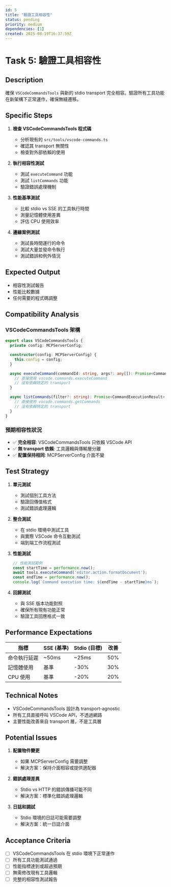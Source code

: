 ```yaml
---
id: 5
title: "驗證工具相容性"
status: pending
priority: medium
dependencies: [1]
created: 2025-08-19T16:37:59Z
---
```


# Task 5: 驗證工具相容性

## Description

確保 `VSCodeCommandsTools` 與新的 stdio transport 完全相容。驗證所有工具功能在新架構下正常運作，確保無縫遷移。

## Specific Steps

1. **檢查 VSCodeCommandsTools 程式碼**
   - 分析現有的 `src/tools/vscode-commands.ts`
   - 確認其 transport 無關性
   - 檢查對外部依賴的使用

2. **執行相容性測試**
   - 測試 `executeCommand` 功能
   - 測試 `listCommands` 功能
   - 驗證錯誤處理機制

3. **性能基準測試**
   - 比較 stdio vs SSE 的工具執行時間
   - 測量記憶體使用差異
   - 評估 CPU 使用效率

4. **邊緣案例測試**
   - 測試長時間運行的命令
   - 測試大量並發命令執行
   - 測試錯誤和例外情況

## Expected Output

- 相容性測試報告
- 性能比較數據
- 任何需要的程式碼調整

## Compatibility Analysis

### VSCodeCommandsTools 架構
```typescript
export class VSCodeCommandsTools {
  private config: MCPServerConfig;

  constructor(config: MCPServerConfig) {
    this.config = config;
  }

  async executeCommand(commandId: string, args?: any[]): Promise<CommandExecutionResult> {
    // 直接使用 vscode.commands.executeCommand
    // 沒有依賴特定的 transport
  }

  async listCommands(filter?: string): Promise<CommandExecutionResult> {
    // 直接使用 vscode.commands.getCommands
    // 沒有依賴特定的 transport
  }
}
```

### 預期相容性狀況
- ✅ **完全相容**: VSCodeCommandsTools 只依賴 VSCode API
- ✅ **無 transport 依賴**: 工具邏輯與傳輸層分離
- ✅ **配置保持相同**: MCPServerConfig 介面不變

## Test Strategy

1. **單元測試**
   - 測試個別工具方法
   - 驗證回傳值格式
   - 測試錯誤處理邏輯

2. **整合測試**
   - 在 stdio 環境中測試工具
   - 與實際 VSCode 命令互動測試
   - 端到端工作流程測試

3. **性能測試**
   ```typescript
   // 性能測試範例
   const startTime = performance.now();
   await tools.executeCommand('editor.action.formatDocument');
   const endTime = performance.now();
   console.log(`Command execution time: ${endTime - startTime}ms`);
   ```

4. **回歸測試**
   - 與 SSE 版本功能對照
   - 確保所有現有功能正常
   - 驗證工具回應格式一致

## Performance Expectations

| 指標 | SSE (基準) | Stdio (目標) | 改善 |
|------|------------|--------------|------|
| 命令執行延遲 | ~50ms | ~25ms | 50% |
| 記憶體使用 | 基準 | -30% | 30% |
| CPU 使用 | 基準 | -20% | 20% |

## Technical Notes

- VSCodeCommandsTools 設計為 transport-agnostic
- 所有工具直接呼叫 VSCode API，不透過網路
- 主要性能改善來自 transport 層，不是工具層

## Potential Issues

1. **配置物件變更**
   - 如果 MCPServerConfig 需要調整
   - 解決方案：保持介面相容或提供適配器

2. **錯誤處理差異**
   - Stdio vs HTTP 的錯誤傳播可能不同
   - 解決方案：標準化錯誤處理邏輯

3. **日誌和調試**
   - Stdio 環境的日誌可能需要調整
   - 解決方案：統一日誌介面

## Acceptance Criteria

- [ ] VSCodeCommandsTools 在 stdio 環境下正常運作
- [ ] 所有工具功能測試通過
- [ ] 性能指標達到或超過預期
- [ ] 無需修改現有工具邏輯
- [ ] 完整的相容性測試報告
